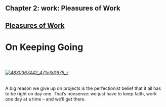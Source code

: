 Chapter  2: work: Pleasures of Work
----------------------------------

[Pleasures of Work](../category/work/pleasures-of-work/index.html)
------------------------------------------------------------------

On Keeping Going
================

 

###### [![4830367442\_471e3d1679\_z](http://i1.wp.com/www.thebookoflife.org/wp-content/uploads/2015/03/4830367442_471e3d1679_z.jpg?resize=635%2C423)](http://i0.wp.com/www.thebookoflife.org/wp-content/uploads/2015/03/4830367442_471e3d1679_z.jpg)

A big reason we give up on projects is the perfectionist belief that it all has to be right on day one. That’s nonsense: we just have to keep faith, work one day at a time – and we’ll get there.

